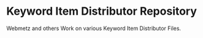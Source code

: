 # Keyword Item Distributor Repository
Webmetz and others Work on various Keyword Item Distributor Files.
